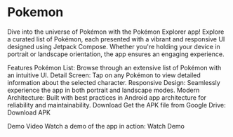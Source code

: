 # Pokemon
Dive into the universe of Pokémon with the Pokémon Explorer app! Explore a curated list of Pokémon, each presented with a vibrant and responsive UI designed using Jetpack Compose. Whether you're holding your device in portrait or landscape orientation, the app ensures an engaging experience.

Features
Pokémon List: Browse through an extensive list of Pokémon with an intuitive UI.
Detail Screen: Tap on any Pokémon to view detailed information about the selected character.
Responsive Design: Seamlessly experience the app in both portrait and landscape modes.
Modern Architecture: Built with best practices in Android app architecture for reliability and maintainability.
Download
Get the APK file from Google Drive:
Download APK

Demo Video
Watch a demo of the app in action:
Watch Demo
